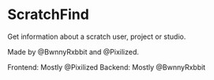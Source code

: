 # ScratchFind
Get information about a scratch user, project or studio.

Made by @BwnnyRxbbit and @Pixilized.

Frontend: Mostly @Pixilized
Backend: Mostly @BwnnyRxbbit